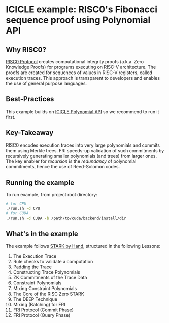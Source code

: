 # ICICLE example: RISC0's Fibonacci sequence proof using Polynomial API

## Why RISC0?

[RISC0 Protocol](https://www.risczero.com/) creates computational integrity proofs (a.k.a. Zero Knowledge Proofs) for programs executing on RISC-V architecture.
The proofs are created for sequences of values in RISC-V registers, called execution traces.
This approach is transparent to developers and enables the use of general purpose languages.

## Best-Practices

This example builds on [ICICLE Polynomial API](../polynomial-api/README.md) so we recommend to run it first.

## Key-Takeaway

RISC0 encodes execution traces into very large polynomials and commits them using Merkle trees.
FRI speeds-up validation of such commitments by recursively generating smaller polynomials (and trees) from larger ones.
The key enabler for *recursion* is the *redundancy* of polynomial commitments, hence the use of Reed-Solomon codes.

## Running the example

To run example, from project root directory:

```sh
# for CPU
./run.sh -d CPU
# for CUDA
./run.sh -d CUDA -b /path/to/cuda/backend/install/dir
```

## What's in the example

The example follows [STARK by Hand](https://dev.risczero.com/proof-system/stark-by-hand), structured in the following Lessons:

1. The Execution Trace
2. Rule checks to validate a computation
3. Padding the Trace
4. Constructing Trace Polynomials
5. ZK Commitments of the Trace Data
6. Constraint Polynomials
7. Mixing Constraint Polynomials
8. The Core of the RISC Zero STARK
9. The DEEP Technique
10. Mixing (Batching) for FRI
11. FRI Protocol (Commit Phase)
12. FRI Protocol (Query Phase)
